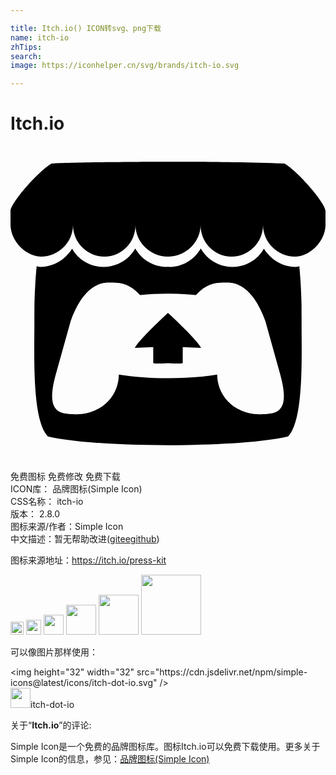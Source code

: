 ```yaml
---

title: Itch.io() ICON转svg、png下载
name: itch-io
zhTips: 
search: 
image: https://iconhelper.cn/svg/brands/itch-io.svg

---
```


# Itch.io  <small style="font-size: 60%;font-weight: 100"></small>

<div id="svg" class="svg-wrap">
<svg role="img" xmlns="http://www.w3.org/2000/svg" viewBox="0 0 24 24"><title>Itch.io icon</title><path d="M3.129 1.338c-1.047 0.622-3.109 2.991-3.129 3.612v1.029c0 1.304 1.219 2.45 2.325 2.45 1.329 0 2.436-1.101 2.436-2.408 0 1.307 1.069 2.408 2.398 2.408s2.364-1.101 2.364-2.408c0 1.307 1.137 2.408 2.466 2.408h0.024c1.329 0 2.466-1.101 2.466-2.408 0 1.307 1.035 2.408 2.364 2.408s2.398-1.101 2.398-2.408c0 1.307 1.107 2.408 2.436 2.408 1.107 0 2.325-1.146 2.325-2.45v-1.029c-0.020-0.621-2.082-2.991-3.129-3.612-3.254-0.114-5.51-0.134-8.871-0.133s-7.945 0.053-8.871 0.133zM9.506 7.815c-0.133 0.23-0.288 0.428-0.467 0.601l-0.001 0.001c-0.502 0.49-1.189 0.794-1.947 0.794-0.001 0-0.002 0-0.003 0-0.759 0-1.447-0.303-1.949-0.795l0 0c-0.182-0.178-0.32-0.368-0.446-0.59l-0.001 0c-0.126 0.222-0.302 0.412-0.485 0.59-0.502 0.491-1.19 0.794-1.949 0.794-0.001 0-0.002 0-0.003 0h0c-0.091 0-0.186-0.025-0.263-0.052-0.107 1.112-0.152 2.175-0.168 2.95l-0 0.004c-0.002 0.394-0.004 0.717-0.006 1.167 0.021 2.334-0.231 7.564 1.029 8.849 1.953 0.455 5.546 0.663 9.151 0.664h0.001c3.605-0.001 7.198-0.209 9.151-0.664 1.26-1.285 1.008-6.516 1.029-8.849-0.002-0.45-0.004-0.773-0.006-1.167l-0-0.004c-0.016-0.775-0.061-1.838-0.168-2.95-0.077 0.026-0.172 0.052-0.263 0.052-0.001 0-0.002 0-0.002 0-0.759 0-1.447-0.303-1.949-0.795l0.001 0c-0.182-0.178-0.358-0.368-0.485-0.59l-0.001-0c-0.127 0.222-0.265 0.412-0.446 0.59-0.502 0.491-1.19 0.795-1.948 0.795-0.001 0-0.002 0-0.003 0h0c-0.758 0-1.445-0.304-1.947-0.795-0.179-0.174-0.334-0.372-0.461-0.589l-0.007-0.013c-0.132 0.23-0.286 0.428-0.463 0.602l-0 0c-0.502 0.491-1.19 0.795-1.949 0.795-0.001 0-0.002 0-0.003 0h0c-0.026 0-0.053-0.001-0.079-0.002h-0.001c-0.026 0.001-0.053 0.002-0.080 0.002-0.001 0-0.002 0-0.003 0-0.759 0-1.447-0.303-1.949-0.795l0.001 0c-0.178-0.174-0.331-0.372-0.456-0.589l-0.007-0.013zM7.502 10.406l-0 0.001h0.001c0.794 0.002 1.498 0 2.372 0.953 0.687-0.072 1.406-0.108 2.125-0.107h0.001c0.719-0.001 1.437 0.035 2.125 0.107 0.873-0.953 1.578-0.952 2.372-0.953h0.001l-0-0.001c0.375 0 1.875 0 2.92 2.935l1.122 4.026c0.832 2.995-0.266 3.069-1.636 3.071-2.031-0.076-3.156-1.551-3.156-3.026-1.124 0.184-2.436 0.276-3.748 0.276h-0.001c-1.312 0-2.624-0.092-3.748-0.276 0 1.475-1.125 2.95-3.156 3.026-1.37-0.003-2.468-0.076-1.636-3.071l1.123-4.026c1.045-2.935 2.545-2.935 2.92-2.935zM12 12.713v0.001c-0.002 0.002-2.138 1.964-2.523 2.662l1.399-0.056v1.22c0 0.057 0.561 0.034 1.123 0.008h0.001c0.562 0.026 1.123 0.049 1.123-0.008v-1.22l1.399 0.056c-0.384-0.698-2.523-2.662-2.523-2.662v-0.001l-0 0z"/></svg>
</div>
<detail full-name='itch-io'></detail>

<div class="detail-page">
<p>
<span><span class="badge-success badge">免费图标</span> <span class="badge-success badge">免费修改</span>  <span class="badge-success badge">免费下载</span> </span>
<br/>
<span>
ICON库：
<span class="badge-secondary badge">品牌图标(Simple Icon)</span> 
</span>
<br/>
<span>
CSS名称：
<span class="badge-secondary badge">itch-io</span> 
</span>

<br/>
<span>
版本：
<span class="badge-secondary badge">2.8.0</span> 
</span>
<br/>
<span>图标来源/作者：<span class="badge-light badge">Simple Icon</span></span> 
<br/>
<span class="zh-detail">中文描述：暂无<span class="help-link"><span>帮助改进</span>(<a href="https://gitee.com/liuwave/icon-helper/edit/master/json/brands/itch-io.json" target="_blank" rel="noopener noreferrer">gitee</a><a href="https://github.com/liuwave/icon-helper/edit/master/json/brands/itch-io.json" target="_blank" rel="noopener noreferrer">github</a></span>)</span><br/>
</p>
</div><div class="description description alert alert-light"><p>图标来源地址：<a href="https://itch.io/press-kit" target="_blank" rel="noopener noreferrer">https://itch.io/press-kit</a></p></div>
<div class="alert alert-dark">
<img height="21" width="21" src="https://cdn.jsdelivr.net/npm/simple-icons@latest/icons/itch-dot-io.svg" />
<img height="24" width="24" src="https://cdn.jsdelivr.net/npm/simple-icons@latest/icons/itch-dot-io.svg" />
<img height="32" width="32" src="https://cdn.jsdelivr.net/npm/simple-icons@latest/icons/itch-dot-io.svg" />
<img height="48" width="48" src="https://cdn.jsdelivr.net/npm/simple-icons@latest/icons/itch-dot-io.svg" />
<img height="64" width="64" src="https://cdn.jsdelivr.net/npm/simple-icons@latest/icons/itch-dot-io.svg" />
<img height="96" width="96" src="https://cdn.jsdelivr.net/npm/simple-icons@latest/icons/itch-dot-io.svg" />

</div>
<div>
  <p>可以像图片那样使用：    
  </p>
  <div class="alert alert-primary" style="font-size: 14px">
    &lt;img height="32" width="32" src="https://cdn.jsdelivr.net/npm/simple-icons@latest/icons/itch-dot-io.svg" /&gt;
    <copy-btn content='<img height="32" width="32" src="https://cdn.jsdelivr.net/npm/simple-icons@latest/icons/itch-dot-io.svg" />'></copy-btn>
  </div>
  <div class="alert alert-secondary">
    <img height="32" width="32" src="https://cdn.jsdelivr.net/npm/simple-icons@latest/icons/itch-dot-io.svg" />itch-dot-io
    <copy-btn content="itch-dot-io" btn-title="复制图标名称"></copy-btn>
  </div>
</div>
<div class="icon-detail__container">
<p>关于“<b>Itch.io</b>”的评论:</p>
</div>
<Vssue title="关于“Itch.io”的评论" />
<div><p>Simple Icon是一个免费的品牌图标库。图标Itch.io可以免费下载使用。更多关于  Simple Icon的信息，参见：<a target="_blank" href="https://iconhelper.cn/brands.html">品牌图标(Simple Icon)</a>
</p></div>
